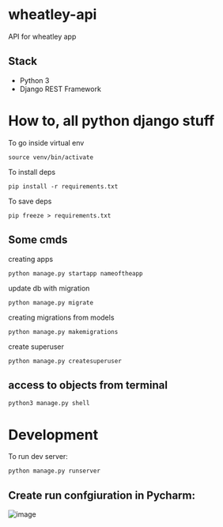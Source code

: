 # wheatley-api
API for wheatley app


## Stack
- Python 3
- Django REST Framework



# How to, all python django stuff
To go inside virtual env
```
source venv/bin/activate
```

To install deps
```
pip install -r requirements.txt
```

To save deps
```
pip freeze > requirements.txt
```


## Some cmds


creating apps
```
python manage.py startapp nameoftheapp
```

update db with migration
```
python manage.py migrate
```

creating migrations from models
```
python manage.py makemigrations
```

create superuser
```
python manage.py createsuperuser
```


## access to objects from terminal
```
python3 manage.py shell
```


# Development
To run dev server:
```
python manage.py runserver
```

## Create run confgiuration in Pycharm:
![image](https://user-images.githubusercontent.com/8228270/142775105-2946b706-27f2-4ca9-a867-8a18916bb9f7.png)


